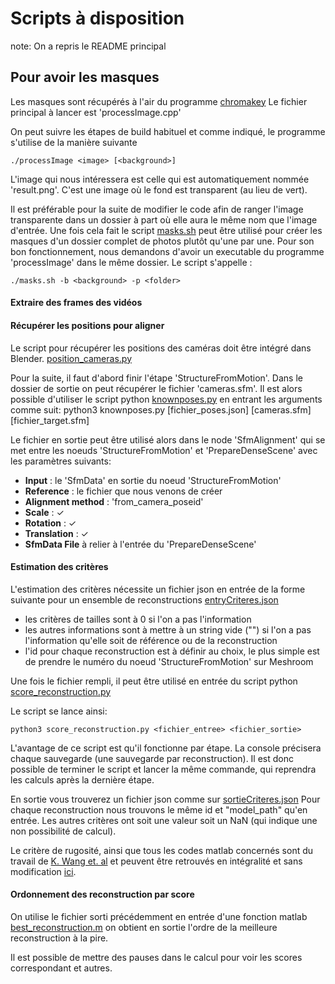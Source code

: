 # Scripts à disposition
note: On a repris le README principal
## Pour avoir les masques
Les masques sont récupérés à l'air du programme [chromakey](https://github.com/simogasp/chromakey)
Le fichier principal à lancer est 'processImage.cpp'

On peut suivre les étapes de build habituel et comme indiqué, le programme s'utilise de la manière suivante

	./processImage <image> [<background>]

L'image qui nous intéressera est celle qui est automatiquement nommée 'result.png'. C'est une image où le fond est transparent (au lieu de vert).

Il est préférable pour la suite de modifier le code afin de ranger l'image transparente dans un dossier à part où elle aura le même nom que l'image d'entrée.
Une fois cela fait le script [masks.sh](masks.sh) peut être utilisé pour créer les masques d'un dossier complet de photos plutôt qu'une par une. Pour son bon fonctionnement, nous demandons d'avoir un executable du programme 'processImage' dans le même dossier.
Le script s'appelle :

	./masks.sh -b <background> -p <folder>
#### Extraire des frames des vidéos
#### Récupérer les positions pour aligner
Le script pour récupérer les positions des caméras doit être intégré dans Blender. [position_cameras.py](../Blender/position_cameras.py)

Pour la suite, il faut d'abord finir l'étape 'StructureFromMotion'.  Dans le dossier de sortie on peut récupérer le fichier 'cameras.sfm'. 
Il est alors possible d'utiliser le script python [knownposes.py](knownposes.py) en entrant les arguments comme suit: 
	python3 knownposes.py \[fichier_poses.json] \[cameras.sfm] \[fichier_target.sfm]

Le fichier en sortie peut être utilisé alors dans le node 'SfmAlignment' qui se met entre les noeuds 'StructureFromMotion' et 'PrepareDenseScene' avec les paramètres suivants:
- **Input** : le 'SfmData' en sortie du noeud 'StructureFromMotion'
- **Reference** : le fichier que nous venons de créer
- **Alignment method** : 'from_camera_poseid'
- **Scale** : ✓
- **Rotation** : ✓
- **Translation** : ✓
- **SfmData File** à relier à l'entrée du 'PrepareDenseScene'
#### Estimation des critères
L'estimation des critères nécessite un fichier json en entrée de la forme suivante pour un ensemble de reconstructions [entryCriteres.json](../divers_template/entryCriteres.json)

- les critères de tailles sont à 0 si l'on a pas l'information
- les autres informations sont à mettre à un string vide ("") si l'on a pas l'information qu'elle soit de référence ou de la reconstruction
- l'id pour chaque reconstruction est à définir au choix, le plus simple est de prendre le numéro du noeud 'StructureFromMotion' sur Meshroom

Une fois le fichier rempli, il peut être utilisé en entrée du script python [score_reconstruction.py](score_reconstruction/score_reconstruction.py)

Le script se lance ainsi:

	python3 score_reconstruction.py <fichier_entree> <fichier_sortie>

L'avantage de ce script est qu'il fonctionne par étape. La console précisera chaque sauvegarde (une sauvegarde par reconstruction). Il est donc possible de terminer le script et lancer la même commande, qui reprendra les calculs après la dernière étape.

En sortie vous trouverez un fichier json comme sur [sortieCriteres.json](../divers_template/sortieCriteres.json)
Pour chaque reconstruction nous trouvons le même id et "model_path" qu'en entrée. Les autres critères ont soit une valeur soit un NaN (qui indique une non possibilité de calcul).

Le critère de rugosité, ainsi que tous les codes matlab concernés sont du travail de [K. Wang et. al](https://www.sciencedirect.com/science/article/pii/S0097849312001203) et peuvent être retrouvés en intégralité et sans modification [ici](https://www.gipsa-lab.grenoble-inp.fr/~kai.wang/publications_en.html).
#### Ordonnement des reconstruction par score

On utilise le fichier sorti précédemment en entrée d'une fonction matlab [best_reconstruction.m](score_reconstruction/best_reconstruction.m) on obtient en sortie l'ordre de la meilleure reconstruction à la pire.

Il est possible de mettre des pauses dans le calcul pour voir les scores correspondant et autres.
